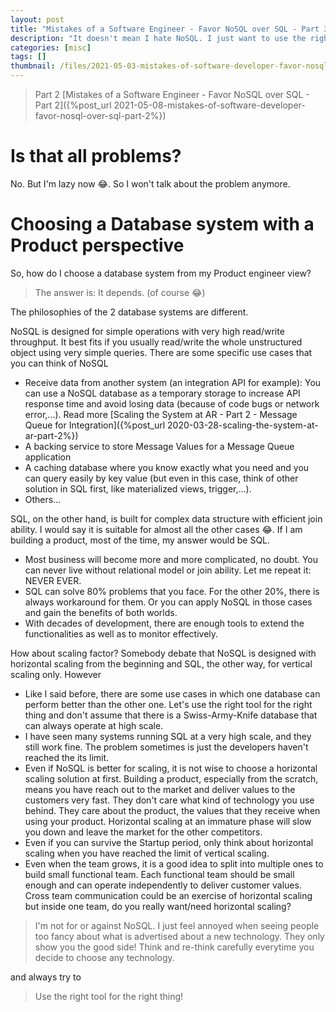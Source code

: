 ```yaml
---
layout: post
title: "Mistakes of a Software Engineer - Favor NoSQL over SQL - Part 3"
description: "It doesn't mean I hate NoSQL. I just want to use the right tool for the right job..."
categories: [misc]
tags: []
thumbnail: /files/2021-05-03-mistakes-of-software-developer-favor-nosql-over-sql-part-1/sql-nosql.png
---
```


> Part 2 [Mistakes of a Software Engineer - Favor NoSQL over SQL - Part 2]({%post_url 2021-05-08-mistakes-of-software-developer-favor-nosql-over-sql-part-2%})

# Is that all problems?

No. But I'm lazy now 😂. So I won't talk about the problem anymore.

# Choosing a Database system with a Product perspective

So, how do I choose a database system from my Product engineer view?

> The answer is: It depends. (of course 😂)

The philosophies of the 2 database systems are different.

NoSQL is designed for simple operations with very high read/write throughput. It best fits if you
usually read/write the whole unstructured object using very simple queries. There are some specific
use cases that you can think of NoSQL
- Receive data from another system (an integration API for example): You can use a NoSQL database as
  a temporary storage to increase API response time and avoid losing data (because of code bugs or
  network error,...). Read more
  [Scaling the System at AR - Part 2 - Message Queue for Integration]({%post_url 2020-03-28-scaling-the-system-at-ar-part-2%})
- A backing service to store Message Values for a Message Queue application
- A caching database where you know exactly what you need and you can query easily by key value
  (but even in this case, think of other solution in SQL first, like materialized views, trigger,...).
- Others...

<!-- more -->

SQL, on the other hand, is built for complex data structure with efficient join ability. I would say
it is suitable for almost all the other cases 😂. If I am building a product, most of the time,
my answer would be SQL.

- Most business will become more and more complicated, no doubt. You can never live without
  relational model or join ability. Let me repeat it: NEVER EVER.
- SQL can solve 80% problems that you face. For the other 20%, there is always workaround for them.
  Or you can apply NoSQL in those cases and gain the benefits of both worlds.
- With decades of development, there are enough tools to extend the functionalities as well as
to monitor effectively.

How about scaling factor? Somebody debate that NoSQL is designed with horizontal scaling from the beginning
and SQL, the other way, for vertical scaling only. However

- Like I said before, there are some use cases in which one database can perform better than
  the other one. Let's use the right tool for the right thing and don't assume that there is a
  Swiss-Army-Knife database that can always operate at high scale.
- I have seen many systems running SQL at a very high scale, and they still work fine.
The problem sometimes is just the developers haven't reached the its limit.
- Even if NoSQL is better for scaling, it is not wise to choose a horizontal scaling solution at first.
Building a product, especially from the scratch, means you have reach out to the market and deliver
  values to the customers very fast. They don't care what kind of technology you use behind. They
  care about the product, the values that they receive when using your product. Horizontal scaling
  at an immature phase will slow you down and leave the market for the other competitors.
- Even if you can survive the Startup period, only think about horizontal scaling when you have
reached the limit of vertical scaling.
- Even when the team grows, it is a good idea to split into multiple ones to build small functional
  team. Each functional team should be small enough and can operate independently to deliver customer
  values. Cross team communication could be an exercise of horizontal scaling but inside one team,
  do you really want/need horizontal scaling?

> I'm not for or against NoSQL. I just feel
> annoyed when seeing people too fancy about what is advertised about a new technology.
> They only show you the good side! Think and re-think carefully everytime you decide to choose any
> technology.

and always try to

> Use the right tool for the right thing!